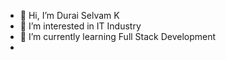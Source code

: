 - 👋 Hi, I’m Durai Selvam K
- 👀 I’m interested in IT Industry
- 🌱 I’m currently learning Full Stack Development
-
